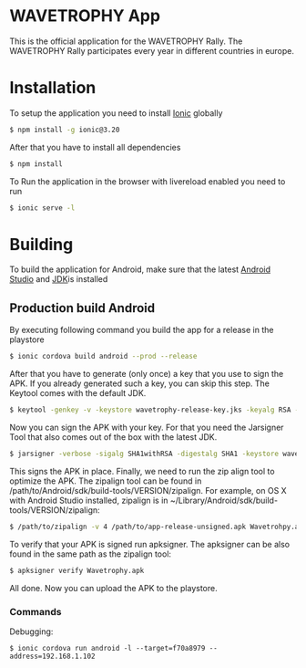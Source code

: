 # WAVETROPHY App

This is the official application for the WAVETROPHY Rally. The WAVETROPHY Rally participates every year in different countries in europe.

# Installation

To setup the application you need to install [Ionic](https://ionicframework.com/getting-started) globally

```bash
$ npm install -g ionic@3.20
```

After that you have to install all dependencies

```bash
$ npm install
```

To Run the application in the browser with livereload enabled you need to run

```bash
$ ionic serve -l
```

# Building

To build the application for Android, make sure that the latest [Android Studio](https://developer.android.com/studio/) and [JDK](http://www.oracle.com/technetwork/java/javase/downloads/jdk8-downloads-2133151.html)is installed

## Production build Android

By executing following command you build the app for a release in the playstore

```bash
$ ionic cordova build android --prod --release
```

After that you have to generate (only once) a key that you use to sign the APK.
If you already generated such a key, you can skip this step.
The Keytool comes with the default JDK.

```bash
$ keytool -genkey -v -keystore wavetrophy-release-key.jks -keyalg RSA -keysize 2048 -validity 10000 -alias wavetrophy
```

Now you can sign the APK with your key. For that you need the Jarsigner Tool that also comes out of the box with the latest JDK.

```bash
$ jarsigner -verbose -sigalg SHA1withRSA -digestalg SHA1 -keystore wavetrophy-release-key.jks /path/to/app-release-unsigned.apk wavetrophy
```

This signs the APK in place. Finally, we need to run the zip align tool to optimize the APK. The zipalign tool can be found in /path/to/Android/sdk/build-tools/VERSION/zipalign. 
For example, on OS X with Android Studio installed, zipalign is in ~/Library/Android/sdk/build-tools/VERSION/zipalign:

```bash
$ /path/to/zipalign -v 4 /path/to/app-release-unsigned.apk Wavetrohpy.apk
```

To verify that your APK is signed run apksigner. The apksigner can be also found in the same path as the zipalign tool:

```bash
$ apksigner verify Wavetrophy.apk
```

All done. Now you can upload the APK to the playstore.

### Commands

Debugging:
```
$ ionic cordova run android -l --target=f70a8979 --address=192.168.1.102
```
